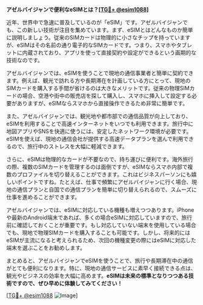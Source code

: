 **アゼルバイジャンで便利なeSIMとは？[[TG💪+ @esim1088](https://t.me/s/esim1088)]**

近年、世界中で急速に普及しているのが「eSIM」です。アゼルバイジャンでも、この新しい技術が注目を集めています。まず、eSIMとはどんなものか簡単に説明しましょう。従来のSIMカードは物理的に小さなチップを持っていますが、eSIMはその名前の通り電子的なSIMカードです。つまり、スマホやタブレットに内蔵されており、アプリを使って直接契約や設定ができるという画期的な技術なのです。

アゼルバイジャンでは、eSIMを使うことで現地の通信事業者と簡単に契約できます。例えば、観光で訪れる方や長期滞在を計画している方にとって、現地のSIMカードを購入する手間が省けるのは大きなメリットです。従来の物理SIMカードの場合、空港や街中の販売店を探して購入し、スマホに挿入して設定する必要がありますが、eSIMならスマホから直接操作できるため非常に簡単です。

また、アゼルバイジャンでは、観光地や都市部での通信品質が向上しており、eSIMを利用することで高速インターネットをいつでも利用できます。旅行中に地図アプリやSNSを快適に使うには、安定したネットワーク環境が必要です。eSIMを使えば、現地の通信会社が提供する高速データプランを選んで利用できるので、旅行中のストレスを大幅に軽減できます。

さらに、eSIMは物理的なカードが不要なので、持ち運びに便利です。海外旅行の際、複数のSIMカードを管理するのは面倒ですが、eSIMならスマホ内部で複数のプロファイルを切り替えることができます。これはビジネスパーソンにも嬉しいポイントですね。たとえば、仕事で頻繁にアゼルバイジャンに行く場合、現地の通信プランと自国での通信プランを簡単に切り替えられるので、スムーズに仕事を進めることができます。

アゼルバイジャンでは、eSIMに対応している機種も増えつつあります。iPhoneや最新のAndroid端末であれば、多くの場合eSIMに対応していますので、旅行前に確認しておくことが重要です。もし対応していない端末を使用している場合でも、現地で物理SIMカードを購入することも可能です。しかし、将来的にはeSIMが主流になると考えられるため、次回の機種変更の際にはeSIMに対応した端末を選ぶことをお勧めします。

まとめると、アゼルバイジャンでeSIMを使うことで、旅行や長期滞在中の通信がとても便利になります。特に、現地の通信サービスに素早く接続できる点は、観光やビジネスの効率を大幅に高めます。**eSIMは未来の標準となりつつある技術ですので、ぜひ早めに体験してみてください！**

[[TG💪+ @esim1088](https://t.me/s/esim1088) ![Image](https://i.postimg.cc/Y0z9fWf4/image.png)]